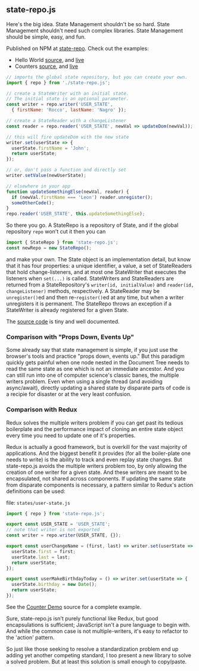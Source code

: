 ## state-repo.js
Here's the big idea. State Management shouldn't be so hard. State Management
shouldn't need such complex libraries. State Management should be simple,
easy, and fun.

Published on NPM at [state-repo](https://www.npmjs.com/package/state-repo). Check out the examples:

* Hello World [source](https://github.com/AugustNagro/state-repo/tree/master/examples/hello-world), and [live](https://august.nagro.us/examples/hello-world/)
* Counters [source](https://github.com/AugustNagro/state-repo/tree/master/examples/counter), and [live](https://august.nagro.us/examples/counter/)

```javascript
// imports the global state repository, but you can create your own.
import { repo } from './state-repo.js';

// create a StateWriter with an initial state.
// The initial state is an optional parameter.
const writer = repo.writer('USER_STATE',
  { firstName: 'Rocco', lastName: 'Nagro' });

// create a StateReader with a changeListener
const reader = repo.reader('USER_STATE', newVal => updateDom(newVal));

// this will fire updateDom with the new state
writer.set(userState => {
  userState.firstName = 'John';
  return userState;
});

// or, don't pass a function and directly set
writer.setValue(newUserState);

// elsewhere in your app
function updateSomethingElse(newVal, reader) {
  if (newVal.firstName === 'Leon') reader.unregister();
  someOtherCode();
}
repo.reader('USER_STATE', this.updateSomethingElse);
```

So there you go. A StateRepo is a repository of State, and if the global repository
`repo` won't cut it then you can

```javascript
import { StateRepo } from 'state-repo.js';
const newRepo = new StateRepo();
```

and make your own. The State object is an implementation detail, but know that it has four
properties: a unique identifier, a value, a set of StateReaders that hold change-listeners,
and at most one StateWriter that executes the listeners when `set(...)` is called.
StateWriters and StateReaders are returned from a StateRepository's `writer(id, initialValue)`
and `reader(id, changeListener)` methods, respectively. A StateReader may be `unregister()`ed
and then re-`register()`ed at any time, but when a writer unregisters it is permanent.
The StateRepo throws an exception if a StateWriter is already registered for a given State.

The [source code](https://github.com/AugustNagro/state-repo/blob/master/state-repo.js) is tiny and well documented.

### Comparison with "Props Down, Events Up"
Some already say that state management is simple, if you just use the browser's
tools and practice "props down, events up." But this paradigm quickly gets painful
when one node nested in the Document Tree needs to read the same state as
one which is not an immediate ancestor. And you can still run into one of
computer science's classic banes, the multiple writers problem. Even when using a single
thread (and avoiding async/await), directly updating a shared state by disparate parts
of code is a recipie for disaster or at the very least confusion.

### Comparison with Redux
Redux solves the multiple writers problem if you can get past its tedious boilerplate
and the performance impact of cloning an entire state object every time you
need to update one of it's properties.

Redux is actually a good framework, but is overkill for the vast majority of
applications. And the biggest benefit it provides (for all the boiler-plate
one needs to write) is the ability to track and even replay state changes.
But state-repo.js avoids the multiple writers problem too, by only allowing the
creation of one writer for a given state. And these writers are meant to be
encapsulated, not shared across components. If updating the same state
from disparate components is necessary, a pattern similar to Redux's action
definitions can be used:

file: `states/user-state.js`

```javascript
import { repo } from 'state-repo.js';

export const USER_STATE = 'USER_STATE';
// note that writer is not exported
const writer = repo.writer(USER_STATE, {});

export const userChangeName = (first, last) => writer.set(userState => {
  userState.first = first;
  userState.last = last;
  return userState;
});

export const userMakeBirthdayToday = () => writer.set(userState => {
  userState.birthday = new Date();
  return userState;
});
```

See the [Counter Demo](https://github.com/AugustNagro/state-repo/tree/master/examples/counter) source for a complete example.

Sure, state-repo.js isn't purely functional like Redux, but good encapsulations is sufficient;
JavaScript isn't a pure language to begin with. And while the common case is not multiple-writers,
it's easy to refactor to the 'action' pattern.

So just like those seeking to resolve a standardization problem end up adding
yet another competing standard, I too present a new library to solve
a solved problem. But at least this solution is small enough to copy/paste.
